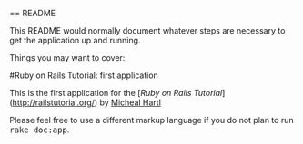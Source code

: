 == README

This README would normally document whatever steps are necessary to get the
application up and running.

Things you may want to cover:

#Ruby on Rails Tutorial: first application

This is the first application for the
[*Ruby on Rails Tutorial*] (http://railstutorial.org/)
by [Micheal Hartl](http://michealhartl.com/)

Please feel free to use a different markup language if you do not plan to run
<tt>rake doc:app</tt>.
